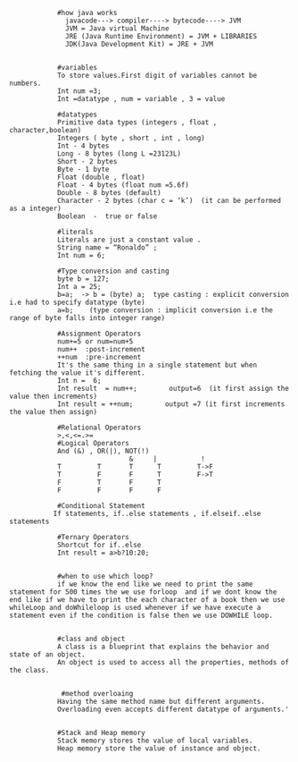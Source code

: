     
                #how java works
                  javacode---> compiler----> bytecode----> JVM
                  JVM = Java virtual Machine
                  JRE (Java Runtime Environment) = JVM + LIBRARIES
                  JDK(Java Development Kit) = JRE + JVM    
                
                
                #variables
                To store values.First digit of variables cannot be numbers.
                Int num =3; 
                Int =datatype , num = variable , 3 = value

                #datatypes
                Primitive data types (integers , float , character,boolean)
                Integers ( byte , short , int , long)
                Int - 4 bytes
                Long - 8 bytes (long L =23123L)
                Short - 2 bytes
                Byte - 1 byte
                Float (double , float)
                Float - 4 bytes (float num =5.6f)
                Double - 8 bytes (default)
                Character - 2 bytes (char c = ‘k’)  (it can be performed as a integer)
                Boolean  -  true or false

                #literals
                Literals are just a constant value .
                String name = “Ronaldo” ;  
                Int num = 6;

                #Type conversion and casting
                byte b = 127;
                Int a = 25;  
                b=a;  -> b = (byte) a;  type casting : explicit conversion i.e had to specify datatype (byte)   
                a=b;    (type conversion : implicit conversion i.e the range of byte falls into integer range)

                #Assignment Operators
                num+=5 or num=num+5
                num++  :post-increment
                ++num  :pre-increment
                It's the same thing in a single statement but when fetching the value it's different.
                Int n =  6;
                Int result  = num++;        output=6  (it first assign the value then increments)
                Int result = ++num;        output =7 (it first increments the value then assign)

                #Relational Operators
                >,<,<=.>=
                #Logical Operators
                And (&) , OR(|), NOT(!)
                                  &     |           !
                T         T       T      T         T->F
                T         F       F      T         F->T
                F         T       F      T          
                F         F       F      F          

                #Conditional Statement
               If statements, if..else statements , if.elseif..else statements

                #Ternary Operators
                Shortcut for if..else
                Int result = a>b?10:20;


                #when to use which loop?
                if we know the end like we need to print the same statement for 500 times the we use forloop  and if we dont know the end like if we have to print the each character of a book then we use whileLoop and doWhileloop is used whenever if we have execute a statement even if the condition is false then we use DOWHILE loop.


                #class and object
                A class is a blueprint that explains the behavior and state of an object.
                An object is used to access all the properties, methods of the class.


                 #method overloaing             
                Having the same method name but different arguments.
                Overloading even accepts different datatype of arguments.'


                #Stack and Heap memory
                Stack memory stores the value of local variables.
                Heap memory store the value of instance and object.

                